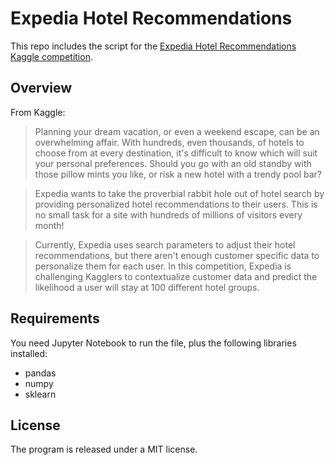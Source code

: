# Expedia Hotel Recommendations

This repo includes the script for the [Expedia Hotel Recommendations Kaggle competition](https://www.kaggle.com/c/expedia-hotel-recommendations).

## Overview
From Kaggle:

>Planning your dream vacation, or even a weekend escape, can be an overwhelming affair. With hundreds, even thousands, of hotels to choose from at every destination, it's difficult to know which will suit your personal preferences. Should you go with an old standby with those pillow mints you like, or risk a new hotel with a trendy pool bar? 

>Expedia wants to take the proverbial rabbit hole out of hotel search by providing personalized hotel recommendations to their users. This is no small task for a site with hundreds of millions of visitors every month!

>Currently, Expedia uses search parameters to adjust their hotel recommendations, but there aren't enough customer specific data to personalize them for each user. In this competition, Expedia is challenging Kagglers to contextualize customer data and predict the likelihood a user will stay at 100 different hotel groups.

## Requirements
You need Jupyter Notebook to run the file, plus the following libraries installed:
- pandas
- numpy
- sklearn

## License
The program is released under a MIT license.